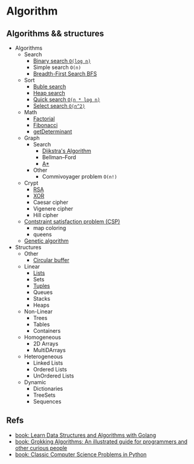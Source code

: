 # Algorithm

## Algorithms && structures

- Algorithms
  - Search
    - [Binary search `O(log n)`](./src/search/binary)
    - Simple search `O(n)`
    - [Breadth-First Search BFS](./src/search/bfs)
  - Sort
    - [Buble search](./src/sorting/bubble)
    - [Heap search](./src/sorting/heap)
    - [Quick search `O(n * log n)`](./src/sorting/quick)
    - [Select search `O(n^2)`](./src/sorting/select)
  - Math
    - [Factorial](./src/math/factorial)
    - [Fibonacci](./src/math/fibonacci)
    - [getDeterminant](./src/math/getDeterminant)
  - Graph
    - Search
      - [Dijkstra's Algorithm](./src/graph/dijkstra)
      - Bellman–Ford
      - [A*](./src/graph/A*)
    - Other
      - Commivoyager problem `O(n!)`
  - Crypt
    - [RSA](./src/crypt/RSA)
    - [XOR](./src/crypt/XOR)
    - Caesar cipher
    - Vigenere cipher
    - Hill cipher
  - [Contstraint satisfaction problem (CSP)](./src/csp)
    - map coloring
    - queens
  - [Genetic algorithm](./src/genetic)
- Structures
  - Other
    - [Circular buffer](./src/struct/circularBuffer)
  - Linear
    - [Lists](./src/struct/linear/list)
    - Sets
    - [Tuples](./src/struct/linear/tuples)
    - Queues
    - Stacks
    - Heaps
  - Non-Linear
    - Trees
    - Tables
    - Containers
  - Homogeneous
    - 2D Arrays
    - MultiDArrays
  - Heterogeneous
    - Linked Lists
    - Ordered Lists
    - UnOrdered Lists
  - Dynamic
    - Dictionaries
    - TreeSets
    - Sequences

## Refs

- [book: Learn Data Structures and Algorithms with Golang](https://www.packtpub.com/application-development/learn-data-structures-and-algorithms-golang)
- [book: Grokking Algorithms: An illustrated guide for programmers and other curious people](https://www.manning.com/books/grokking-algorithms)
- [book: Classic Computer Science Problems in Python](https://www.manning.com/books/classic-computer-science-problems-in-python)
